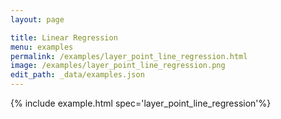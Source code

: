 ```yaml
---
layout: page

title: Linear Regression
menu: examples
permalink: /examples/layer_point_line_regression.html
image: /examples/layer_point_line_regression.png
edit_path: _data/examples.json
---
```




{% include example.html spec='layer_point_line_regression'%}
